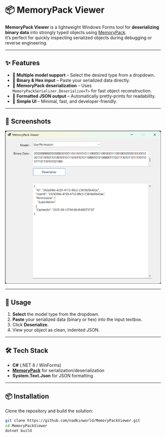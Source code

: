 ﻿# 📦 MemoryPack Viewer

**MemoryPack Viewer** is a lightweight Windows Forms tool for **deserializing binary data** into strongly typed objects using [MemoryPack](https://github.com/Cysharp/MemoryPack).  
It’s perfect for quickly inspecting serialized objects during debugging or reverse engineering.

---

## ✨ Features
- 🔹 **Multiple model support** – Select the desired type from a dropdown.
- 🔹 **Binary & Hex input** – Paste your serialized data directly.
- 🔹 **MemoryPack deserialization** – Uses `MemoryPackSerializer.Deserialize<T>` for fast object reconstruction.
- 🔹 **Formatted JSON output** – Automatically pretty-prints for readability.
- 🔹 **Simple UI** – Minimal, fast, and developer-friendly.

---

## 📸 Screenshots

 ![Screenshot](assets/input.png) 


---

## 🚀 Usage

1. **Select** the model type from the dropdown.
2. **Paste** your serialized data (binary or hex) into the input textbox.
3. Click **Deserialize**.
4. View your object as clean, indented JSON.

---

## 🛠 Tech Stack
- **C#** (.NET 8 / WinForms)
- **[MemoryPack](https://github.com/Cysharp/MemoryPack)** for serialization/deserialization
- **System.Text.Json** for JSON formatting

---

## 📦 Installation
Clone the repository and build the solution:

```bash
git clone https://github.com/nadkinworld/MemoryPackViewer.git
cd MemoryPackViewer
dotnet build
